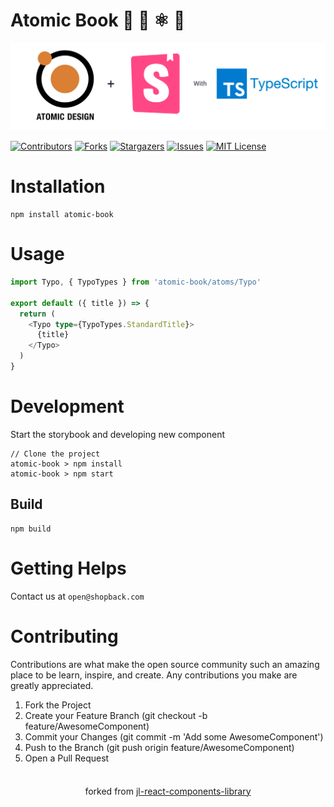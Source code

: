 # Atomic Book 🦄 🎨 ⚛️ 📖

![Atomic Book Annotation](assets/images/atomic-book-anotation.png)

[![Contributors][contributors-shield]][contributors-url]
[![Forks][forks-shield]][forks-url]
[![Stargazers][stars-shield]][stars-url]
[![Issues][issues-shield]][issues-url]
[![MIT License][license-shield]][license-url]

# Installation

```
npm install atomic-book
```

# Usage

```Typescript
import Typo, { TypoTypes } from 'atomic-book/atoms/Typo'

export default ({ title }) => {
  return (
    <Typo type={TypoTypes.StandardTitle}>
      {title}
    </Typo>
  )
}
```

# Development

Start the storybook and developing new component
```
// Clone the project
atomic-book > npm install
atomic-book > npm start
```

## Build

```
npm build
```

# Getting Helps

Contact us at `open@shopback.com`

# Contributing

Contributions are what make the open source community such an amazing place to be learn, inspire, and create. Any contributions you make are greatly appreciated.

1. Fork the Project
2. Create your Feature Branch (git checkout -b feature/AwesomeComponent)
3. Commit your Changes (git commit -m 'Add some AwesomeComponent')
4. Push to the Branch (git push origin feature/AwesomeComponent)
5. Open a Pull Request


<p style="text-align: center;margin-top: 36px">
  forked from <a href="https://github.com/jmlivingston/react-components-library">jl-react-components-library</a>
</p> 

<!-- MARKDOWN LINKS & IMAGES -->
<!-- https://www.markdownguide.org/basic-syntax/#reference-style-links -->
[contributors-shield]: https://img.shields.io/github/contributors/poepanda/atomic-book.svg?style=for-the-badge
[contributors-url]: https://github.com/poepanda/atomic-book/graphs/contributors
[forks-shield]: https://img.shields.io/github/forks/poepanda/atomic-book.svg?style=for-the-badge
[forks-url]: https://github.com/poepanda/atomic-book/network/members
[stars-shield]: https://img.shields.io/github/stars/poepanda/atomic-book.svg?style=for-the-badge
[stars-url]: https://github.com/poepanda/atomic-book/stargazers
[issues-shield]: https://img.shields.io/github/issues/poepanda/atomic-book.svg?style=for-the-badge
[issues-url]: https://github.com/poepanda/atomic-book/issues
[license-shield]: https://img.shields.io/github/license/poepanda/atomic-book.svg?style=for-the-badge
[license-url]: https://github.com/poepanda/atomic-book/blob/master/LICENSE
